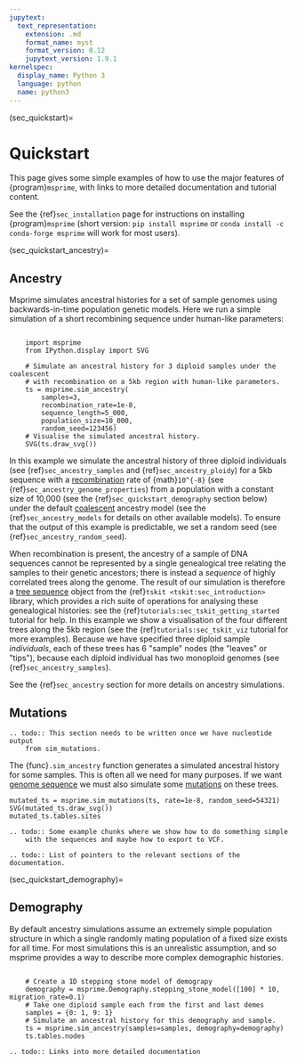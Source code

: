```yaml
---
jupytext:
  text_representation:
    extension: .md
    format_name: myst
    format_version: 0.12
    jupytext_version: 1.9.1
kernelspec:
  display_name: Python 3
  language: python
  name: python3
---
```


(sec_quickstart)=

# Quickstart

This page gives some simple examples of how to use the major features
of {program}`msprime`, with links to more detailed documentation
and tutorial content.

See the {ref}`sec_installation` page for instructions on installing 
{program}`msprime` (short version: ``pip install msprime`` or 
``conda install -c conda-forge msprime`` will work for most users).

(sec_quickstart_ancestry)=

## Ancestry

Msprime simulates ancestral histories for a set of sample genomes 
using backwards-in-time population genetic models.
Here we run a simple simulation of a short recombining sequence under
human-like parameters:

```{code-cell}

    import msprime
    from IPython.display import SVG

    # Simulate an ancestral history for 3 diploid samples under the coalescent
    # with recombination on a 5kb region with human-like parameters.
    ts = msprime.sim_ancestry(
        samples=3, 
        recombination_rate=1e-8, 
        sequence_length=5_000,
        population_size=10_000, 
        random_seed=123456)
    # Visualise the simulated ancestral history.
    SVG(ts.draw_svg())
```

In this example we simulate the ancestral history of three diploid 
individuals (see {ref}`sec_ancestry_samples` and {ref}`sec_ancestry_ploidy`)
for a 5kb sequence with a 
[recombination](<https://en.wikipedia.org/wiki/Genetic_recombination>)
rate of {math}`10^{-8}` 
(see {ref}`sec_ancestry_genome_properties`)
from a population with a constant size of 10,000 (see 
the {ref}`sec_quickstart_demography` section below)
under the default 
[coalescent](<https://en.wikipedia.org/wiki/Coalescent_theory>)
ancestry model (see the {ref}`sec_ancestry_models` for details on 
other available models).
To ensure that 
the output of this example is predictable, we set a random seed 
(see {ref}`sec_ancestry_random_seed`).

When recombination is present, the ancestry of a sample of DNA sequences
cannot be represented by a single genealogical tree relating the 
samples to their genetic ancestors; there is instead
a *sequence* of highly correlated trees along the genome.
The result of our simulation is therefore a [tree sequence](https://tskit.dev)
object from the {ref}`tskit <tskit:sec_introduction>` library,
which provides a rich suite of operations for 
analysing these genealogical histories: see the 
{ref}`tutorials:sec_tskit_getting_started` tutorial for help. 
In this example we show a visualisation
of the four different trees along the 5kb region 
(see the {ref}`tutorials:sec_tskit_viz` tutorial for more 
examples).  Because we have specified three diploid sample 
*individuals*, each of these trees has 6 "sample" nodes 
(the "leaves" or "tips"), because each diploid individual
has two monoploid genomes (see {ref}`sec_ancestry_samples`).

See the {ref}`sec_ancestry` section for more details on 
ancestry simulations.

## Mutations

```{eval-rst}
.. todo:: This section needs to be written once we have nucleotide output
    from sim_mutations.
```

The {func}`.sim_ancestry` function generates a simulated ancestral
history for some samples. This is often all we need for many purposes.
If we want [genome sequence](<https://en.wikipedia.org/wiki/Genome>)
we must also simulate some
[mutations](<https://en.wikipedia.org/wiki/Mutation>) on these trees.

```{code-cell}
mutated_ts = msprime.sim_mutations(ts, rate=1e-8, random_seed=54321)
SVG(mutated_ts.draw_svg())
mutated_ts.tables.sites
```

```{eval-rst}
.. todo:: Some example chunks where we show how to do something simple
    with the sequences and maybe how to export to VCF.

```

```{eval-rst}
.. todo:: List of pointers to the relevant sections of the documentation.

```

(sec_quickstart_demography)=

## Demography

By default ancestry simulations assume an extremely simple
population structure in which a single randomly mating population
of a fixed size exists for all time. For most simulations this
is an unrealistic assumption, and so msprime provides a way
to describe more complex demographic histories.

```{code-cell}

    # Create a 1D stepping stone model of demograpy
    demography = msprime.Demography.stepping_stone_model([100] * 10, migration_rate=0.1)
    # Take one diploid sample each from the first and last demes
    samples = {0: 1, 9: 1}
    # Simulate an ancestral history for this demography and sample.
    ts = msprime.sim_ancestry(samples=samples, demography=demography)
    ts.tables.nodes
```

```{eval-rst}
.. todo:: Links into more detailed documentation
```

